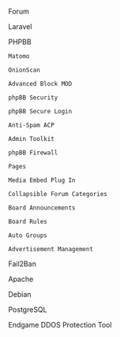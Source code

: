 Forum

Laravel

PHPBB

    Matomo
    
    OnionScan
    
    Advanced Block MOD
    
    phpBB Security
    
    phpBB Secure Login
    
    Anti-Spam ACP
    
    Admin Toolkit
    
    phpBB Firewall

    Pages
    
    Media Embed Plug In
    
    Collapsible Forum Categories
    
    Board Announcements
    
    Board Rules
    
    Auto Groups
    
    Advertisement Management
    

Fail2Ban

Apache

Debian

PostgreSQL

Endgame DDOS Protection Tool
